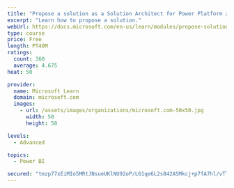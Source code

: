 ```yaml
---
title: "Propose a solution as a Solution Architect for Power Platform and Dynamics 365"
excerpt: "Learn how to propose a solution."
webUrl: https://docs.microsoft.com/en-us/learn/modules/propose-solution/
type: course
price: Free
length: PT40M
ratings:
  count: 360
  average: 4.675
heat: 50

provider:
  name: Microsoft Learn
  domain: microsoft.com
  images:
    - url: /assets/images/organizations/microsoft.com-50x50.jpg
      width: 50
      height: 50

levels:
  - Advanced

topics:
  - Power BI

secured: "tmzp77xEiMIo5MRtJNsueUKlNU92oP/L61qe6L2s842ASMkcj+p7fA7hl/vTlbTrn9SX7UNY697o+F9bIin8CwOiyIvSaIUFTBri4XGeQX0pvL8KcctX8J4N8QoblrWRo0sRd+lsMI5vnJtJg4zUh/YYbIC/Mb53dzyPhHYh6NSslo2vx2mjbbgkq42Y5bm5YbthN+JudmWkeh/L1L5A90z2KtpstRb6INU7BWl75d/siSaCXrNX5/Ruse/OngvLx5DHex5Tl3DGWwHenxEWuo/2OL7tKy9tIX8d7CQdLMwU+T1TN95OELaiTt0203xwv0tGDaFzMl1mXDT0d8DiUZ/fTYyWYN/UYZQtMoEUiwUsOoZ9wyLx+0VuK0MLLn17A+U6I39Bi3VL9Nv2c0mH19Ni1fYuyk+KZt48yS5ZLC0=;MA601R6AIyIIECTTUECWVw=="
---
```



